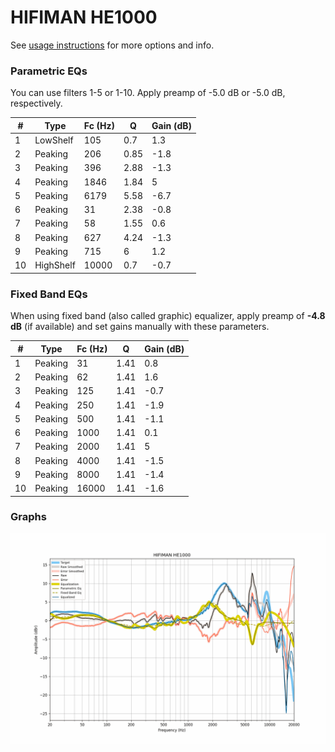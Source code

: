 # HIFIMAN HE1000
See [usage instructions](https://github.com/jaakkopasanen/AutoEq#usage) for more options and info.

### Parametric EQs
You can use filters 1-5 or 1-10. Apply preamp of -5.0 dB or -5.0 dB, respectively.

|   # | Type      |   Fc (Hz) |    Q |   Gain (dB) |
|-----|-----------|-----------|------|-------------|
|   1 | LowShelf  |       105 | 0.7  |         1.3 |
|   2 | Peaking   |       206 | 0.85 |        -1.8 |
|   3 | Peaking   |       396 | 2.88 |        -1.3 |
|   4 | Peaking   |      1846 | 1.84 |         5   |
|   5 | Peaking   |      6179 | 5.58 |        -6.7 |
|   6 | Peaking   |        31 | 2.38 |        -0.8 |
|   7 | Peaking   |        58 | 1.55 |         0.6 |
|   8 | Peaking   |       627 | 4.24 |        -1.3 |
|   9 | Peaking   |       715 | 6    |         1.2 |
|  10 | HighShelf |     10000 | 0.7  |        -0.7 |

### Fixed Band EQs
When using fixed band (also called graphic) equalizer, apply preamp of **-4.8 dB** (if available) and set gains manually with these parameters.

|   # | Type    |   Fc (Hz) |    Q |   Gain (dB) |
|-----|---------|-----------|------|-------------|
|   1 | Peaking |        31 | 1.41 |         0.8 |
|   2 | Peaking |        62 | 1.41 |         1.6 |
|   3 | Peaking |       125 | 1.41 |        -0.7 |
|   4 | Peaking |       250 | 1.41 |        -1.9 |
|   5 | Peaking |       500 | 1.41 |        -1.1 |
|   6 | Peaking |      1000 | 1.41 |         0.1 |
|   7 | Peaking |      2000 | 1.41 |         5   |
|   8 | Peaking |      4000 | 1.41 |        -1.5 |
|   9 | Peaking |      8000 | 1.41 |        -1.4 |
|  10 | Peaking |     16000 | 1.41 |        -1.6 |

### Graphs
![](./HIFIMAN%20HE1000.png)
